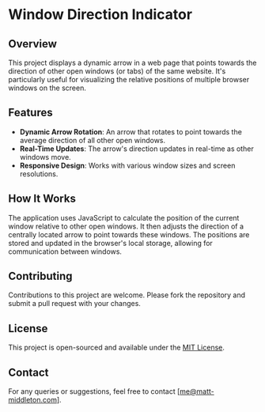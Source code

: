 # Window Direction Indicator

## Overview

This project displays a dynamic arrow in a web page that points towards the direction of other open windows (or tabs) of the same website. It's particularly useful for visualizing the relative positions of multiple browser windows on the screen.

## Features

- **Dynamic Arrow Rotation**: An arrow that rotates to point towards the average direction of all other open windows.
- **Real-Time Updates**: The arrow's direction updates in real-time as other windows move.
- **Responsive Design**: Works with various window sizes and screen resolutions.

## How It Works

The application uses JavaScript to calculate the position of the current window relative to other open windows. It then adjusts the direction of a centrally located arrow to point towards these windows. The positions are stored and updated in the browser's local storage, allowing for communication between windows.

## Contributing

Contributions to this project are welcome. Please fork the repository and submit a pull request with your changes.

## License

This project is open-sourced and available under the [MIT License](LICENSE.md).

## Contact

For any queries or suggestions, feel free to contact [me@matt-middleton.com].

